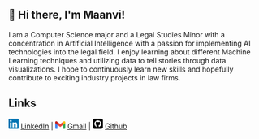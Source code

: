 ## 👋 Hi there, I'm Maanvi!
I am a Computer Science major and a Legal Studies Minor with a concentration in Artificial Intelligence with a passion for implementing AI technologies into the legal field. I enjoy learning about different Machine Learning techniques and utilizing data to tell stories through data visualizations. I hope to continuously learn new skills and hopefully contribute to exciting industry projects in law firms.


## Links
<img src="/images/LinkedIN.png" width="20" height="20" style="inline"> </img>
[LinkedIn](https://www.linkedin.com/in/maanvi-sarwadi-44384420b/) | <img src="/images/Gmail.png" width="20" height="15" style="inline"> </img>
[Gmail](maanvisarwadi2027@u.northwestern.edu) | <img src="/images/Github.png" width="20" height="20" style="inline"> </img>
[Github](https://github.com/msarwadi)




<!--
**msarwadi/msarwadi** is a ✨ _special_ ✨ repository because its `README.md` (this file) appears on your GitHub profile.

Here are some ideas to get you started:

- 🔭 I’m currently working on ...
- 🌱 I’m currently learning ...
- 👯 I’m looking to collaborate on ...
- 🤔 I’m looking for help with ...
- 💬 Ask me about ...
- 📫 How to reach me: ...
- 😄 Pronouns: ...
- ⚡ Fun fact: ...
-->
